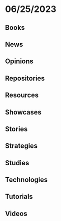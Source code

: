 # 06/25/2023

## Books

## News

## Opinions

## Repositories

## Resources

## Showcases

## Stories

## Strategies

## Studies

## Technologies

## Tutorials

## Videos
